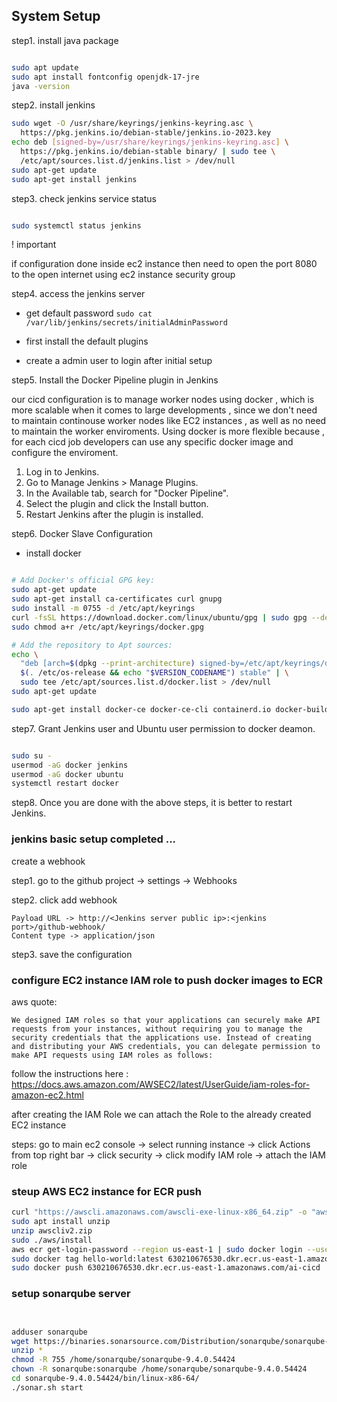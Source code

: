 ## System Setup

step1. install java package

```bash

sudo apt update
sudo apt install fontconfig openjdk-17-jre
java -version
```

step2. install jenkins

```bash
sudo wget -O /usr/share/keyrings/jenkins-keyring.asc \
  https://pkg.jenkins.io/debian-stable/jenkins.io-2023.key
echo deb [signed-by=/usr/share/keyrings/jenkins-keyring.asc] \
  https://pkg.jenkins.io/debian-stable binary/ | sudo tee \
  /etc/apt/sources.list.d/jenkins.list > /dev/null
sudo apt-get update
sudo apt-get install jenkins
```

step3. check jenkins service status

```bash

sudo systemctl status jenkins
```

! important

if configuration done inside ec2 instance then need to open the port 8080 to the open internet using ec2 instance security group

step4. access the jenkins server

* get default password
```sudo cat /var/lib/jenkins/secrets/initialAdminPassword```

* first install the default plugins

* create a admin user to login after initial setup

step5. Install the Docker Pipeline plugin in Jenkins

our cicd configuration is to manage worker nodes using docker , which is more scalable when it comes to large developments , since we don't need to maintain continouse worker nodes like EC2 instances , as well as no need to maintain the worker enviroments. Using docker is more flexible because , for each cicd job developers can use any specific docker image and configure the enviroment.


1. Log in to Jenkins.
2. Go to Manage Jenkins > Manage Plugins.
3. In the Available tab, search for "Docker Pipeline".
4. Select the plugin and click the Install button.
5. Restart Jenkins after the plugin is installed.

step6. Docker Slave Configuration

* install docker

```bash

# Add Docker's official GPG key:
sudo apt-get update
sudo apt-get install ca-certificates curl gnupg
sudo install -m 0755 -d /etc/apt/keyrings
curl -fsSL https://download.docker.com/linux/ubuntu/gpg | sudo gpg --dearmor -o /etc/apt/keyrings/docker.gpg
sudo chmod a+r /etc/apt/keyrings/docker.gpg

# Add the repository to Apt sources:
echo \
  "deb [arch=$(dpkg --print-architecture) signed-by=/etc/apt/keyrings/docker.gpg] https://download.docker.com/linux/ubuntu \
  $(. /etc/os-release && echo "$VERSION_CODENAME") stable" | \
  sudo tee /etc/apt/sources.list.d/docker.list > /dev/null
sudo apt-get update

sudo apt-get install docker-ce docker-ce-cli containerd.io docker-buildx-plugin docker-compose-plugin
```

step7. Grant Jenkins user and Ubuntu user permission to docker deamon.

```bash

sudo su - 
usermod -aG docker jenkins
usermod -aG docker ubuntu
systemctl restart docker
```

step8. Once you are done with the above steps, it is better to restart Jenkins.

### jenkins basic setup completed ...


create a webhook


step1. go to the github project -> settings -> Webhooks

step2. click add webhook

```
Payload URL -> http://<Jenkins server public ip>:<jenkins port>/github-webhook/
Content type -> application/json
```
step3. save the configuration

### configure EC2 instance IAM role to push docker images to ECR

aws quote:
```
We designed IAM roles so that your applications can securely make API requests from your instances, without requiring you to manage the security credentials that the applications use. Instead of creating and distributing your AWS credentials, you can delegate permission to make API requests using IAM roles as follows:
```
follow the instructions here : https://docs.aws.amazon.com/AWSEC2/latest/UserGuide/iam-roles-for-amazon-ec2.html

after creating the IAM Role we can attach the Role to the already created EC2 instance

steps:  go to main ec2 console -> select running instance -> click Actions from top right bar -> click security -> click modify IAM role -> attach the IAM role

### steup AWS EC2 instance for ECR push

```bash
curl "https://awscli.amazonaws.com/awscli-exe-linux-x86_64.zip" -o "awscliv2.zip"
sudo apt install unzip
unzip awscliv2.zip
sudo ./aws/install
aws ecr get-login-password --region us-east-1 | sudo docker login --username AWS --password-stdin 630210676530.dkr.ecr.us-east-1.amazonaws.com
sudo docker tag hello-world:latest 630210676530.dkr.ecr.us-east-1.amazonaws.com/ai-cicd
sudo docker push 630210676530.dkr.ecr.us-east-1.amazonaws.com/ai-cicd

```

### setup sonarqube server

```bash


adduser sonarqube
wget https://binaries.sonarsource.com/Distribution/sonarqube/sonarqube-9.4.0.54424.zip
unzip *
chmod -R 755 /home/sonarqube/sonarqube-9.4.0.54424
chown -R sonarqube:sonarqube /home/sonarqube/sonarqube-9.4.0.54424
cd sonarqube-9.4.0.54424/bin/linux-x86-64/
./sonar.sh start
```


